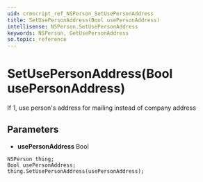 ```yaml
---
uid: crmscript_ref_NSPerson_SetUsePersonAddress
title: SetUsePersonAddress(Bool usePersonAddress)
intellisense: NSPerson.SetUsePersonAddress
keywords: NSPerson, GetUsePersonAddress
so.topic: reference
---
```


# SetUsePersonAddress(Bool usePersonAddress)

If 1, use person's address for mailing instead of company address

## Parameters

* **usePersonAddress** Bool

```crmscript
NSPerson thing;
Bool usePersonAddress;
thing.SetUsePersonAddress(usePersonAddress);
```

